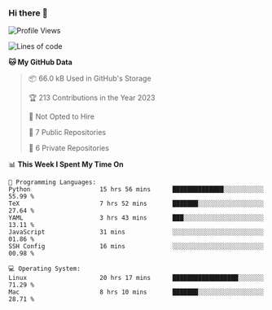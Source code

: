 ### Hi there 👋

<!--
**huayuan4396/huayuan4396** is a ✨ _special_ ✨ repository because its `README.md` (this file) appears on your GitHub profile.

Here are some ideas to get you started:

- 🔭 I’m currently working on ...
- 🌱 I’m currently learning ...
- 👯 I’m looking to collaborate on ...
- 🤔 I’m looking for help with ...
- 💬 Ask me about ...
- 📫 How to reach me: ...
- 😄 Pronouns: ...
- ⚡ Fun fact: ...
-->

<!--START_SECTION:waka-->
![Profile Views](http://img.shields.io/badge/Profile%20Views-0-blue)

![Lines of code](https://img.shields.io/badge/From%20Hello%20World%20I%27ve%20Written-185.7%20thousand%20lines%20of%20code-blue)

**🐱 My GitHub Data** 

> 📦 66.0 kB Used in GitHub's Storage 
 > 
> 🏆 213 Contributions in the Year 2023
 > 
> 🚫 Not Opted to Hire
 > 
> 📜 7 Public Repositories 
 > 
> 🔑 6 Private Repositories 
 > 
📊 **This Week I Spent My Time On** 

```text
💬 Programming Languages: 
Python                   15 hrs 56 mins      ██████████████░░░░░░░░░░░   55.99 % 
TeX                      7 hrs 52 mins       ███████░░░░░░░░░░░░░░░░░░   27.64 % 
YAML                     3 hrs 43 mins       ███░░░░░░░░░░░░░░░░░░░░░░   13.11 % 
JavaScript               31 mins             ░░░░░░░░░░░░░░░░░░░░░░░░░   01.86 % 
SSH Config               16 mins             ░░░░░░░░░░░░░░░░░░░░░░░░░   00.98 % 

💻 Operating System: 
Linux                    20 hrs 17 mins      ██████████████████░░░░░░░   71.29 % 
Mac                      8 hrs 10 mins       ███████░░░░░░░░░░░░░░░░░░   28.71 % 
```


<!--END_SECTION:waka-->
